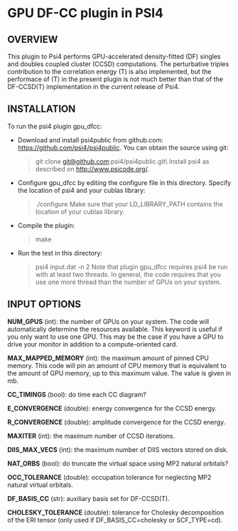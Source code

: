 GPU DF-CC plugin in PSI4
===

OVERVIEW
---
This plugin to Psi4 performs GPU-accelerated density-fitted (DF) singles and doubles coupled cluster (CCSD)
computations.  The perturbative triples contribution to the correlation energy (T) is also implemented, but
the performace of (T) in the present plugin is not much better than that of the DF-CCSD(T) implementation in the
current release of Psi4.

INSTALLATION
---

To run the psi4 plugin gpu_dfcc:

* Download and install psi4public from github.com:
https://github.com/psi4/psi4public.  You can obtain the source using git:
   > git clone git@github.com:psi4/psi4public.git\\
Install psi4 as described on http://www.psicode.org/.

* Configure gpu_dfcc by editing the configure file in this directory.
Specify the location of psi4 and your cublas library:
   > ./configure
Make sure that your LD_LIBRARY_PATH contains the location of your
cublas library.

* Compile the plugin:
   > make

* Run the test in this directory:
   > psi4 input.dat -n 2
Note that plugin gpu_dfcc requires psi4 be run with at least two threads.
In general, the code requires that you use one more thread than the number
of GPUs on your system.

INPUT OPTIONS
---

**NUM_GPUS** (int): the number of GPUs on your system.  The code will
automatically determine the resources available.  This keyword is useful
if you only want to use one GPU.  This may be the case if you have a GPU
to drive your monitor in addition to a compute-oriented card.

**MAX_MAPPED_MEMORY** (int): the maximum amount of pinned CPU memory.  This
code will pin an amount of CPU memory that is equivalent to the amount of
GPU memory, up to this maximum value.  The value is given in mb.

**CC_TIMINGS** (bool): do time each CC diagram?

**E_CONVERGENCE** (double): energy convergence for the CCSD energy. 

**R_CONVERGENCE** (double): amplitude convergence for the CCSD energy. 

**MAXITER** (int): the maximum number of CCSD iterations.

**DIIS_MAX_VECS** (int): the maximum number of DIIS vectors stored on disk.

**NAT_ORBS** (bool): do truncate the virtual space using MP2 natural orbitals?

**OCC_TOLERANCE** (double): occupation tolerance for neglecting MP2 natural
virtual orbitals.

**DF_BASIS_CC** (str): auxiliary basis set for DF-CCSD(T).

**CHOLESKY_TOLERANCE** (double): tolerance for Cholesky decomposition of the
ERI tensor (only used if DF_BASIS_CC=cholesky or SCF_TYPE=cd).


